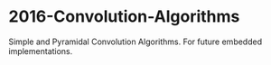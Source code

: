 # 2016-Convolution-Algorithms
Simple and Pyramidal Convolution Algorithms. For future embedded implementations.
